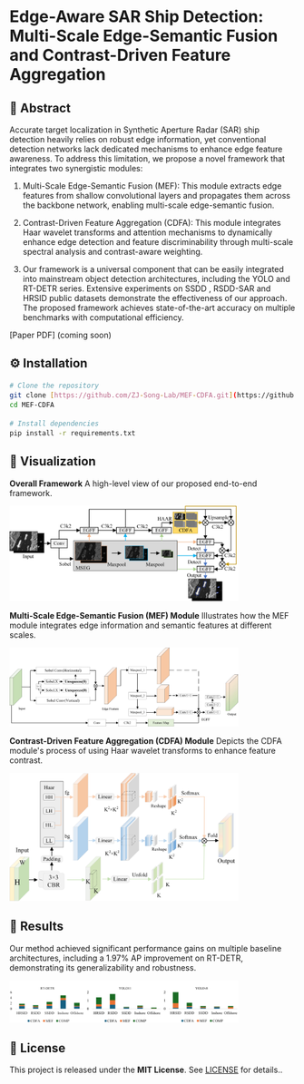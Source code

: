 # Edge-Aware SAR Ship Detection: Multi-Scale Edge-Semantic Fusion and Contrast-Driven Feature Aggregation

## 📖 Abstract
Accurate target localization in Synthetic Aperture Radar (SAR) ship detection heavily relies on robust edge information, yet conventional detection networks lack dedicated mechanisms to enhance edge feature awareness. To address this limitation, we propose a novel framework that integrates two synergistic modules:

1. Multi-Scale Edge-Semantic Fusion (MEF): This module extracts edge features from shallow convolutional layers and propagates them across the backbone network, enabling multi-scale edge-semantic fusion.

2. Contrast-Driven Feature Aggregation (CDFA): This module integrates Haar wavelet transforms and attention mechanisms to dynamically enhance edge detection and feature discriminability through multi-scale spectral analysis and contrast-aware weighting.

3. Our framework is a universal component that can be easily integrated into mainstream object detection architectures, including the YOLO and RT-DETR series. Extensive experiments on SSDD , RSDD-SAR and HRSID public datasets demonstrate the effectiveness of our approach. The proposed framework achieves state-of-the-art accuracy on multiple benchmarks with computational efficiency.

[Paper PDF] (coming soon)

## ⚙️ Installation
```bash
# Clone the repository
git clone [https://github.com/ZJ-Song-Lab/MEF-CDFA.git](https://github.com/ZJ-Song-Lab/MEF-CDFA.git)
cd MEF-CDFA

# Install dependencies
pip install -r requirements.txt
```

## 📸 Visualization

**Overall Framework**
A high-level view of our proposed end-to-end framework.

<img src="./frame.jpg" width="80%">

**Multi-Scale Edge-Semantic Fusion (MEF) Module**
Illustrates how the MEF module integrates edge information and semantic features at different scales.

<img src="./MSEG.jpg" width="80%">

**Contrast-Driven Feature Aggregation (CDFA) Module**
Depicts the CDFA module's process of using Haar wavelet transforms to enhance feature contrast.

<img src="./CDFA.jpg" width="80%">


## 🚀 Results
Our method achieved significant performance gains on multiple baseline architectures, including a 1.97% AP improvement on RT-DETR, demonstrating its generalizability and robustness.

<img src="./chart.png" width="80%">


## 📜 License
This project is released under the **MIT License**. See [LICENSE](./LICENSE) for details..

